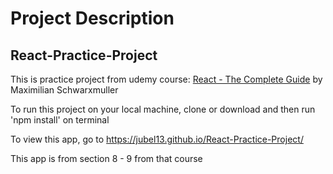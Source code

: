 # Project Description

## React-Practice-Project

This is practice project from udemy course: <a href="https://www.udemy.com/course/react-the-complete-guide-incl-redux/">React - The Complete Guide</a>  by Maximilian Schwarxmuller

To run this project on your local machine, clone or download and then run 'npm install' on terminal

To view this app, go to https://jubel13.github.io/React-Practice-Project/

This app is from section 8 - 9 from that course
